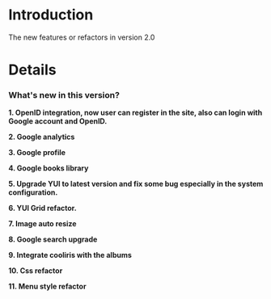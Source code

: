 # Introduction #
The new features or refactors in version 2.0


# Details #

### What's new in this version? ###

**1. OpenID integration, now user can register in the site, also can login with Google account and OpenID.**

**2. Google analytics**

**3. Google profile**

**4. Google books library**

**5. Upgrade YUI to latest version and fix some bug especially in the system configuration.**

**6. YUI Grid refactor.**

**7. Image auto resize**

**8. Google search upgrade**

**9. Integrate cooliris with the albums**

**10. Css refactor**

**11. Menu style refactor**

